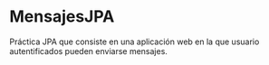 # MensajesJPA
 Práctica JPA que consiste en una aplicación web en la que usuario autentificados pueden enviarse mensajes.
